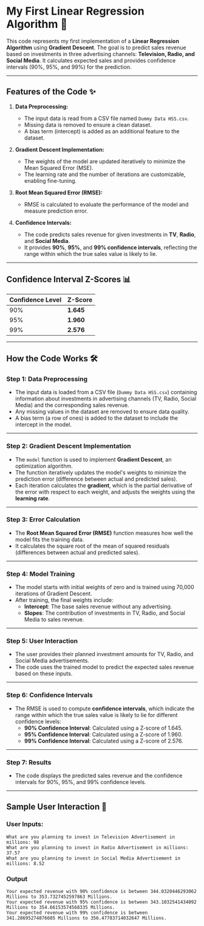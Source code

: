 # My First Linear Regression Algorithm 🚀

This code represents my first implementation of a **Linear Regression Algorithm** using **Gradient Descent**. The goal is to predict sales revenue based on investments in three advertising channels: **Television, Radio, and Social Media**. It calculates expected sales and provides confidence intervals (90%, 95%, and 99%) for the prediction.

---

## Features of the Code ✨

1. **Data Preprocessing:**
   - The input data is read from a CSV file named `Dummy Data HSS.csv`.
   - Missing data is removed to ensure a clean dataset.
   - A bias term (intercept) is added as an additional feature to the dataset.

2. **Gradient Descent Implementation:**
   - The weights of the model are updated iteratively to minimize the Mean Squared Error (MSE).
   - The learning rate and the number of iterations are customizable, enabling fine-tuning.

3. **Root Mean Squared Error (RMSE):**
   - RMSE is calculated to evaluate the performance of the model and measure prediction error.

4. **Confidence Intervals:**
   - The code predicts sales revenue for given investments in **TV**, **Radio**, and **Social Media**.
   - It provides **90%**, **95%**, and **99% confidence intervals**, reflecting the range within which the true sales value is likely to lie.

---

## Confidence Interval Z-Scores 📊

| Confidence Level | Z-Score  |
|------------------|----------|
| 90%              | **1.645** |
| 95%              | **1.960** |
| 99%              | **2.576** |

---

## How the Code Works 🛠️

### Step 1: **Data Preprocessing**
- The input data is loaded from a CSV file (`Dummy Data HSS.csv`) containing information about investments in advertising channels (TV, Radio, Social Media) and the corresponding sales revenue.
- Any missing values in the dataset are removed to ensure data quality.
- A bias term (a row of ones) is added to the dataset to include the intercept in the model.

---

### Step 2: **Gradient Descent Implementation**
- The `model` function is used to implement **Gradient Descent**, an optimization algorithm.
- The function iteratively updates the model's weights to minimize the prediction error (difference between actual and predicted sales).
- Each iteration calculates the **gradient**, which is the partial derivative of the error with respect to each weight, and adjusts the weights using the **learning rate**.

---

### Step 3: **Error Calculation**
- The **Root Mean Squared Error (RMSE)** function measures how well the model fits the training data.
- It calculates the square root of the mean of squared residuals (differences between actual and predicted sales).

---

### Step 4: **Model Training**
- The model starts with initial weights of zero and is trained using 70,000 iterations of Gradient Descent.
- After training, the final weights include:
  - **Intercept**: The base sales revenue without any advertising.
  - **Slopes**: The contribution of investments in TV, Radio, and Social Media to sales revenue.

---

### Step 5: **User Interaction**
- The user provides their planned investment amounts for TV, Radio, and Social Media advertisements.
- The code uses the trained model to predict the expected sales revenue based on these inputs.

---

### Step 6: **Confidence Intervals**
- The RMSE is used to compute **confidence intervals**, which indicate the range within which the true sales value is likely to lie for different confidence levels:
  - **90% Confidence Interval**: Calculated using a Z-score of 1.645.
  - **95% Confidence Interval**: Calculated using a Z-score of 1.960.
  - **99% Confidence Interval**: Calculated using a Z-score of 2.576.

---

### Step 7: **Results**
- The code displays the predicted sales revenue and the confidence intervals for 90%, 95%, and 99% confidence levels.

---

## Sample User Interaction 🤖

### User Inputs:
```text
What are you planning to invest in Television Advertisement in millions: 98
What are you planning to invest in Radio Advertisement in millions: 37.57
What are you planning to invest in Social Media Advertisement in millions: 8.52
```
### Output
```text
Your expected revenue with 90% confidence is between 344.0320446293062 Millions to 353.7327452597863 Millions.
Your expected revenue with 95% confidence is between 343.1032541434092 Millions to 354.66153574568335 Millions.
Your expected revenue with 99% confidence is between 341.28695274876605 Millions to 356.47783714032647 Millions.
```